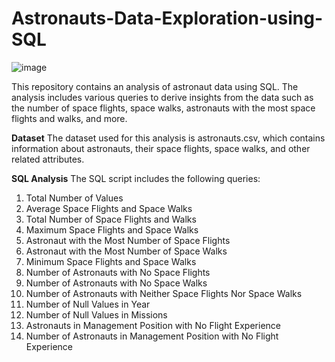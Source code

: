 # Astronauts-Data-Exploration-using-SQL

![image](https://github.com/SaloniPandya/Astronauts-Data-Exploration-using-SQL/assets/112477782/6f63cc3e-98e4-42ac-a394-1c13ee92b68c)

This repository contains an analysis of astronaut data using SQL. The analysis includes various queries to derive insights from the data such as the number of space flights, space walks, astronauts with the most space flights and walks, and more.

**Dataset**
The dataset used for this analysis is astronauts.csv, which contains information about astronauts, their space flights, space walks, and other related attributes.

**SQL Analysis**
The SQL script includes the following queries:
  1) Total Number of Values
  2) Average Space Flights and Space Walks
  3) Total Number of Space Flights and Walks
  4) Maximum Space Flights and Space Walks
  5) Astronaut with the Most Number of Space Flights
  6) Astronaut with the Most Number of Space Walks
  7) Minimum Space Flights and Space Walks
  8) Number of Astronauts with No Space Flights
  9) Number of Astronauts with No Space Walks
  10) Number of Astronauts with Neither Space Flights Nor Space Walks
  11) Number of Null Values in Year
  12) Number of Null Values in Missions
  13) Astronauts in Management Position with No Flight Experience
  14) Number of Astronauts in Management Position with No Flight Experience
